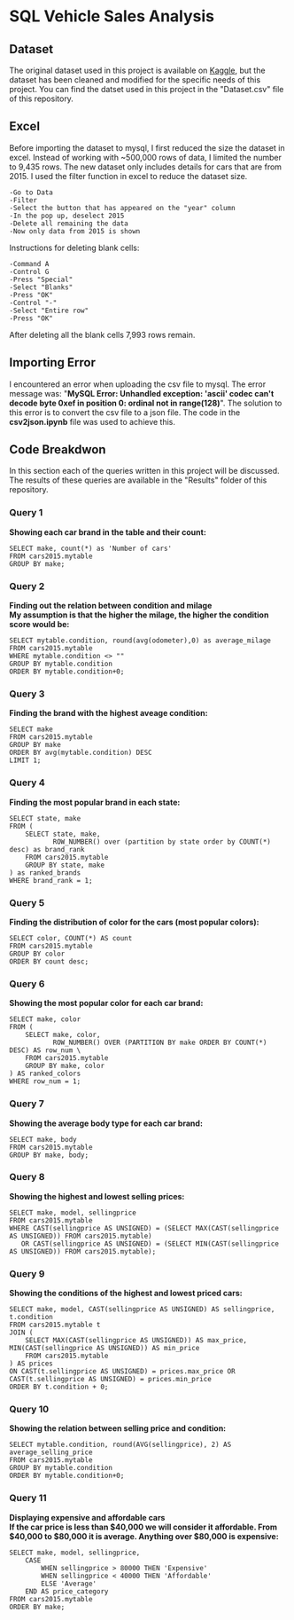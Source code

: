 # SQL Vehicle Sales Analysis
## Dataset
The original dataset used in this project is available on [Kaggle](https://www.kaggle.com/datasets/syedanwarafridi/vehicle-sales-data/data), but the dataset has been cleaned and modified for the specific needs of this project. You can find the datset used in this project in the "Dataset.csv" file of this repository.

## Excel
Before importing the dataset to mysql, I first reduced the size the dataset in excel. Instead of working with ~500,000 rows of data, I limited the number to 9,435 rows. The new dataset only includes details for cars that are from 2015.
I used the filter function in excel to reduce the dataset size.<br>
```
-Go to Data
-Filter
-Select the button that has appeared on the "year" column
-In the pop up, deselect 2015
-Delete all remaining the data
-Now only data from 2015 is shown
```
Instructions for deleting blank cells:
```
-Command A 
-Control G 
-Press "Special"  
-Select "Blanks" 
-Press "OK" 
-Control "-" 
-Select "Entire row" 
-Press "OK"
```
After deleting all the blank cells 7,993 rows remain.

## Importing Error
I encountered an error when uploading the csv file to mysql. The error message was: "**MySQL Error: Unhandled exception: 'ascii' codec can't decode byte 0xef in position 0: ordinal not in range(128)**". The solution to this error is to convert the csv file to a json file. The code in the **csv2json.ipynb** file was used to achieve this.

## Code Breakdwon
In this section each of the queries written in this project will be discussed. \
The results of these queries are available in the "Results" folder of this repository. 
### Query 1
**Showing each car brand in the table and their count:** 
```
SELECT make, count(*) as 'Number of cars' 
FROM cars2015.mytable 
GROUP BY make; 
```

### Query 2
**Finding out the relation between condition and milage** \
**My assumption is that the higher the milage, the higher the condition score would be:** 
```
SELECT mytable.condition, round(avg(odometer),0) as average_milage 
FROM cars2015.mytable 
WHERE mytable.condition <> "" 
GROUP BY mytable.condition 
ORDER BY mytable.condition+0;
```

### Query 3
**Finding the brand with the highest aveage condition:** 
```
SELECT make 
FROM cars2015.mytable 
GROUP BY make 
ORDER BY avg(mytable.condition) DESC 
LIMIT 1;
```

### Query 4
**Finding the most popular brand in each state:** 
```
SELECT state, make 
FROM ( 
    SELECT state, make, 
           ROW_NUMBER() over (partition by state order by COUNT(*) desc) as brand_rank 
    FROM cars2015.mytable 
    GROUP BY state, make 
) as ranked_brands 
WHERE brand_rank = 1;
```

### Query 5
**Finding the distribution of color for the cars (most popular colors):** 
```
SELECT color, COUNT(*) AS count 
FROM cars2015.mytable 
GROUP BY color 
ORDER BY count desc; 
```

### Query 6 
**Showing the most popular color for each car brand:** 
```
SELECT make, color 
FROM ( 
    SELECT make, color, 
           ROW_NUMBER() OVER (PARTITION BY make ORDER BY COUNT(*) DESC) AS row_num \
    FROM cars2015.mytable 
    GROUP BY make, color 
) AS ranked_colors 
WHERE row_num = 1;
```

### Query 7
**Showing the average body type for each car brand:** 
```
SELECT make, body 
FROM cars2015.mytable 
GROUP BY make, body;
```

### Query 8
**Showing the highest and lowest selling prices:** 
```
SELECT make, model, sellingprice 
FROM cars2015.mytable 
WHERE CAST(sellingprice AS UNSIGNED) = (SELECT MAX(CAST(sellingprice AS UNSIGNED)) FROM cars2015.mytable) 
   OR CAST(sellingprice AS UNSIGNED) = (SELECT MIN(CAST(sellingprice AS UNSIGNED)) FROM cars2015.mytable);
```

### Query 9 
**Showing the conditions of the highest and lowest priced cars:** 
```
SELECT make, model, CAST(sellingprice AS UNSIGNED) AS sellingprice, t.condition 
FROM cars2015.mytable t 
JOIN ( 
    SELECT MAX(CAST(sellingprice AS UNSIGNED)) AS max_price, MIN(CAST(sellingprice AS UNSIGNED)) AS min_price 
    FROM cars2015.mytable 
) AS prices 
ON CAST(t.sellingprice AS UNSIGNED) = prices.max_price OR CAST(t.sellingprice AS UNSIGNED) = prices.min_price 
ORDER BY t.condition + 0;
```

### Query 10
**Showing the relation between selling price and condition:** 
```
SELECT mytable.condition, round(AVG(sellingprice), 2) AS average_selling_price 
FROM cars2015.mytable 
GROUP BY mytable.condition 
ORDER BY mytable.condition+0;
```

### Query 11
**Displaying expensive and affordable cars** \
**If the car price is less than $40,000 we will consider it affordable. From $40,000 to $80,000 it is average. Anything over $80,000 is expensive:** 
```
SELECT make, model, sellingprice, 
    CASE 
        WHEN sellingprice > 80000 THEN 'Expensive' 
        WHEN sellingprice < 40000 THEN 'Affordable' 
        ELSE 'Average' 
    END AS price_category 
FROM cars2015.mytable 
ORDER BY make;
```
